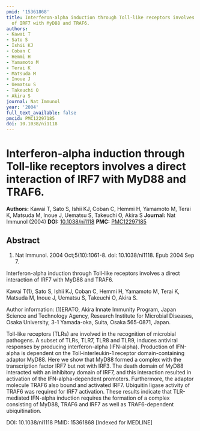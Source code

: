 ```yaml
---
pmid: '15361868'
title: Interferon-alpha induction through Toll-like receptors involves a direct interaction
  of IRF7 with MyD88 and TRAF6.
authors:
- Kawai T
- Sato S
- Ishii KJ
- Coban C
- Hemmi H
- Yamamoto M
- Terai K
- Matsuda M
- Inoue J
- Uematsu S
- Takeuchi O
- Akira S
journal: Nat Immunol
year: '2004'
full_text_available: false
pmcid: PMC12297185
doi: 10.1038/ni1118
---
```


# Interferon-alpha induction through Toll-like receptors involves a direct interaction of IRF7 with MyD88 and TRAF6.
**Authors:** Kawai T, Sato S, Ishii KJ, Coban C, Hemmi H, Yamamoto M, Terai K, Matsuda M, Inoue J, Uematsu S, Takeuchi O, Akira S
**Journal:** Nat Immunol (2004)
**DOI:** [10.1038/ni1118](https://doi.org/10.1038/ni1118)
**PMC:** [PMC12297185](https://www.ncbi.nlm.nih.gov/pmc/articles/PMC12297185/)

## Abstract

1. Nat Immunol. 2004 Oct;5(10):1061-8. doi: 10.1038/ni1118. Epub 2004 Sep 7.

Interferon-alpha induction through Toll-like receptors involves a direct 
interaction of IRF7 with MyD88 and TRAF6.

Kawai T(1), Sato S, Ishii KJ, Coban C, Hemmi H, Yamamoto M, Terai K, Matsuda M, 
Inoue J, Uematsu S, Takeuchi O, Akira S.

Author information:
(1)ERATO, Akira Innate Immunity Program, Japan Science and Technology Agency, 
Research Institute for Microbial Diseases, Osaka University, 3-1 Yamada-oka, 
Suita, Osaka 565-0871, Japan.

Toll-like receptors (TLRs) are involved in the recognition of microbial 
pathogens. A subset of TLRs, TLR7, TLR8 and TLR9, induces antiviral responses by 
producing interferon-alpha (IFN-alpha). Production of IFN-alpha is dependent on 
the Toll-interleukin-1 receptor domain-containing adaptor MyD88. Here we show 
that MyD88 formed a complex with the transcription factor IRF7 but not with 
IRF3. The death domain of MyD88 interacted with an inhibitory domain of IRF7, 
and this interaction resulted in activation of the IFN-alpha-dependent 
promoters. Furthermore, the adaptor molecule TRAF6 also bound and activated 
IRF7. Ubiquitin ligase activity of TRAF6 was required for IRF7 activation. These 
results indicate that TLR-mediated IFN-alpha induction requires the formation of 
a complex consisting of MyD88, TRAF6 and IRF7 as well as TRAF6-dependent 
ubiquitination.

DOI: 10.1038/ni1118
PMID: 15361868 [Indexed for MEDLINE]
